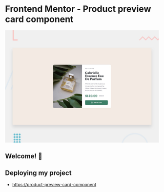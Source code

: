 # Frontend Mentor - Product preview card component

![Design preview for the Product preview card component coding challenge](./design/desktop-preview.jpg)

## Welcome! 👋

## Deploying my project

- [https://product-preview-card-component](https://product-preview-card-component-mocha-zeta.vercel.app/)

